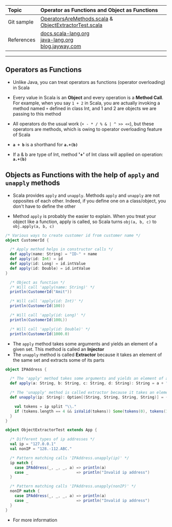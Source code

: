 | Topic | Operator as Functions and Object as Functions |
| :--- | :--- |
| Git sample | [OperatorsAreMethods.scala](https://github.com/inbravo/scala-src/blob/master/src/main/scala/com/inbravo/lang/OperatorsAreMethods.scala) & [ObjectExtractorTest.scala](https://github.com/inbravo/scala-src/blob/master/src/main/scala/com/inbravo/lang/ObjectExtractorTest.scala) |
| References | [docs.scala-lang.org](http://docs.scala-lang.org/tutorials/tour/extractor-objects.html) <br/> [java-lang.org](http://www.scala-lang.org/old/node/112) <br/> [blog.jayway.com](https://blog.jayway.com/2011/10/11/injectors-and-extractors-in-scala) |

---

## Operators as Functions

*	Unlike Java, you can treat operators as functions (operator overloading) in Scala

*	Every value in Scala is an **Object** and every operation is a **Method Call**. For example, when you say `1 + 2` in Scala, you are actually invoking a method named `+` defined in class Int, and 1 and 2 are objects we are passing to this method

*	All operators do the usual work \(`+ - * / % & | ^ >> <<`\), but these operators are methods, which is owing to operator overloading feature of Scala

*	**`a + b`**  is a shorthand for **`a.+(b)`**

*	If a & b are type of Int, method **'+'** of Int class will applied on operation: **`a.+(b)`**

## Objects as Functions with the help of `apply` and `unapply` methods

*	Scala provides `apply` and `unapply`. Methods `apply` and `unapply` are not opposites of each other. Indeed, if you define one on a class/object, you don't have to define the other

*	Method `apply` is probably the easier to explain. When you treat your object like a function, apply is called, so Scala turns `obj(a, b, c)` to `obj.apply(a, b, c)`

```scala
/* Various ways to create customer id from customer name */
object CustomerId {

  /* Apply method helps in constructor calls */
  def apply(name: String) = "ID-" + name
  def apply(id: Int) = id
  def apply(id: Long) = id.intValue
  def apply(id: Double) = id.intValue
}

  /* Object as function */
  /* Will call 'apply(name: String)' */
  println(CustomerId("Amit"))

  /* Will call 'apply(id: Int)' */
  println(CustomerId(100))

  /* Will call 'apply(id: Long)' */
  println(CustomerId(100L))

  /* Will call 'apply(id: Double)' */
  println(CustomerId(1000.0)
```

* The `apply` method takes some arguments and yields an element of a given set. This method is called an **Injector**
*	The `unapply` method is called **Extractor** because it takes an element of the same set and extracts some of its parts

```scala
object IPAddress {

  /* The 'apply' method takes some arguments and yields an element of a given set. This method is called an injection */
  def apply(a: String, b: String, c: String, d: String): String = a + "." + b + "." + c + "." + d

  /* The 'unapply' method is called extractor because it takes an element of the same set and extracts some of its parts */
  def unapply(ip: String): Option[(String, String, String, String)] = {

    val tokens = ip split "\\."
    if (tokens.length == 4 && isValid(tokens)) Some(tokens(0), tokens(1), tokens(2), tokens(3)) else None
  }
}

object ObjectExtractorTest extends App {

  /* Different types of ip addresses */
  val ip = "127.0.0.1"
  val nonIP = "128.-112.ABC."

  /* Pattern matching calls 'IPAddress.unapply(ip)' */
  ip match {
    case IPAddress(_, _, _, a) => println(a)
    case _                     => println("Invalid ip address")
  }

  /* Pattern matching calls 'IPAddress.unapply(nonIP)' */
  nonIP match {
    case IPAddress(_, _, _, a) => println(a)
    case _                     => println("Invalid ip address")
  }
}
```

* For more information
